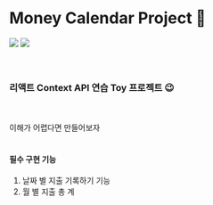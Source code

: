 # Money Calendar Project 📅

<div>
<img src="https://img.shields.io/badge/React-61DAFB?style=for-the-badge&logo=React&logoColor=white"> 
<img src="https://img.shields.io/badge/GitHub-181717?style=for-the-badge&logo=GitHub&logoColor=white"> 
</div>
<br/>
<br/>

### 리액트 Context API 연습 Toy 프로젝트 😉
<br/>
<br/>
이해가 어렵다면 만들어보자  
<br/>
<br/>
  
#### 필수 구현 기능
1. 날짜 별 지출 기록하기 기능
2. 월 별 지출 총 계
